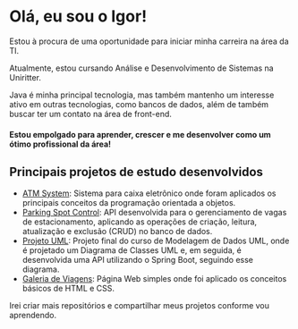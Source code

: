 # Olá, eu sou o Igor!
Estou à procura de uma oportunidade para iniciar minha carreira na área da TI.

Atualmente, estou cursando Análise e Desenvolvimento de Sistemas na Uniritter.

Java é minha principal tecnologia, mas também mantenho um interesse ativo em outras tecnologias, como bancos de dados, além de também buscar ter um contato na área de front-end.

#### Estou empolgado para aprender, crescer e me desenvolver como um ótimo profissional da área!

## Principais projetos de estudo desenvolvidos
- [ATM System](https://github.com/IgorWolf99/ATM-System): Sistema para caixa eletrônico onde foram aplicados os principais conceitos da programação orientada a objetos.
- [Parking Spot Control](https://github.com/IgorWolf99/ParkingSpotControl): API desenvolvida para o gerenciamento de vagas de estacionamento, aplicando as operações de criação, leitura, atualização e exclusão (CRUD) no banco de dados.
- [Projeto UML](https://github.com/IgorWolf99/ProjetoUML): Projeto final do curso de Modelagem de Dados UML, onde é projetado um Diagrama de Classes UML e, em seguida, é desenvolvida uma API utilizando o Spring Boot, seguindo esse diagrama.
- [Galeria de Viagens](https://github.com/IgorWolf99/GaleriaViagens): Página Web simples onde foi aplicado os conceitos básicos de HTML e CSS.

Irei criar mais repositórios e compartilhar meus projetos conforme vou aprendendo.
